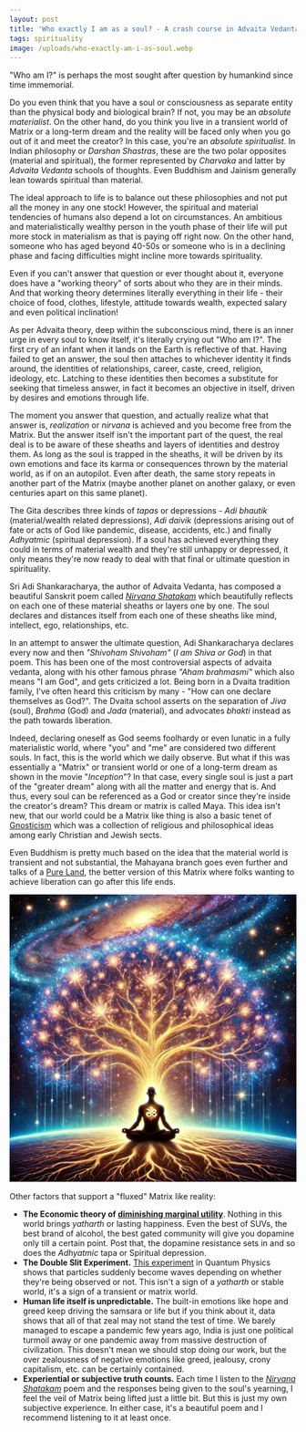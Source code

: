 ```yaml
---
layout: post
title: 'Who exactly I am as a soul? - A crash course in Advaita Vedanta'
tags: spirituality
image: /uploads/who-exactly-am-i-as-soul.webp
---
```


"Who am I?" is perhaps the most sought after question by humankind since time immemorial.

Do you even think that you have a soul or consciousness as separate entity than the physical body and biological brain? If not, you may be an *absolute materialist*. On the other hand, do you think you live in a transient world of Matrix or a long-term dream and the reality will be faced only when you go out of it and meet the creator? In this case, you're an *absolute spiritualist*. In Indian philosophy or *Darshan Shastras*, these are the two polar opposites (material and spiritual), the former represented by *Charvaka* and latter by *Advaita Vedanta* schools of thoughts. Even Buddhism and Jainism generally lean towards spiritual than material.

The ideal approach to life is to balance out these philosophies and not put all the money in any one stock! However, the spiritual and material tendencies of humans also depend a lot on circumstances. An ambitious and materialistically wealthy person in the youth phase of their life will put more stock in materialism as that is paying off right now. On the other hand, someone who has aged beyond 40-50s or someone who is in a declining phase and facing difficulties might incline more towards spirituality.

Even if you can't answer that question or ever thought about it, everyone does have a "working theory" of sorts about who they are in their minds. And that working theory determines literally everything in their life - their choice of food, clothes, lifestyle, attitude towards wealth, expected salary and even political inclination!

As per Advaita theory, deep within the subconscious mind, there is an inner urge in every soul to know itself, it's literally crying out "Who am I?". The first cry of an infant when it lands on the Earth is reflective of that. Having failed to get an answer, the soul then attaches to whichever identity it finds around, the identities of relationships, career, caste, creed, religion, ideology, etc. Latching to these identities then becomes a substitute for seeking that timeless answer, in fact it becomes an objective in itself, driven by desires and emotions through life.

The moment you answer that question, and actually realize what that answer is, *realization* or *nirvana* is achieved and you become free from the Matrix. But the answer itself isn't the important part of the quest, the real deal is to be aware of these sheaths and layers of identities and destroy them. As long as the soul is trapped in the sheaths, it will be driven by its own emotions and face its karma or consequences thrown by the material world, as if on an autopilot. Even after death, the same story repeats in another part of the Matrix (maybe another planet on another galaxy, or even centuries apart on this same planet).

The Gita describes three kinds of *tapas* or depressions - *Adi bhautik* (material/wealth related depressions), *Adi daivik* (depressions arising out of fate or acts of God like pandemic, disease, accidents, etc.) and finally *Adhyatmic* (spiritual depression). If a soul has achieved everything they could in terms of material wealth and they're still unhappy or depressed, it only means they're now ready to deal with that final or ultimate question in spirituality.

Sri Adi Shankaracharya, the author of Advaita Vedanta, has composed a beautiful Sanskrit poem called [*Nirvana Shatakam*](https://www.youtube.com/watch?v=LXtNqL2vxoA) which beautifully reflects on each one of these material sheaths or layers one by one. The soul declares and distances itself from each one of these sheaths like mind, intellect, ego, relationships, etc.

In an attempt to answer the ultimate question, Adi Shankaracharya declares every now and then *"Shivoham Shivoham"* (*I am Shiva or God*) in that poem. This has been one of the most controversial aspects of advaita vedanta, along with his other famous phrase *"Aham brahmasmi"* which also means "I am God", and gets criticized a lot. Being born in a Dvaita tradition family, I've often heard this criticism by many - "How can one declare themselves as God?". The Dvaita school asserts on the separation of *Jiva* (soul), *Brahma* (God) and *Jada* (material), and advocates *bhakti* instead as the path towards liberation.

Indeed, declaring oneself as God seems foolhardy or even lunatic in a fully materialistic world, where "you" and "me" are considered two different souls. In fact, this is the world which we daily observe. But what if this was essentially a "Matrix" or transient world or one of a long-term dream as shown in the movie "*Inception*"? In that case, every single soul is just a part of the "greater dream" along with all the matter and energy that is. And thus, every soul can be referenced as a God or creator since they're inside the creator's dream? This dream or matrix is called Maya. This idea isn't new, that our world could be a Matrix like thing is also a basic tenet of [Gnosticism](https://en.wikipedia.org/wiki/Gnosticism) which was a collection of religious and philosophical ideas among early Christian and Jewish sects.

Even Buddhism is pretty much based on the idea that the material world is transient and not substantial, the Mahayana branch goes even further and talks of a [Pure Land](https://en.wikipedia.org/wiki/Pure_Land_Buddhism), the better version of this Matrix where folks wanting to achieve liberation can go after this life ends.

![who-exactly-am-i-as-soul](/uploads/who-exactly-am-i-as-soul.webp)

Other factors that support a "fluxed" Matrix like reality:

- **The Economic theory of [diminishing marginal utility](https://en.wikipedia.org/wiki/Marginal_utility#Law_of_diminishing_marginal_utility)**. Nothing in this world brings *yatharth* or lasting happiness. Even the best of SUVs, the best brand of alcohol, the best gated community will give you dopamine only till a certain point. Post that, the dopamine resistance sets in and so does the *Adhyatmic* tapa or Spiritual depression.
- **The Double Slit Experiment.** [This experiment](https://en.wikipedia.org/wiki/Double-slit_experiment) in Quantum Physics shows that particles suddenly become waves depending on whether they're being observed or not. This isn't a sign of a *yatharth* or stable world, it's a sign of a transient or matrix world.
- **Human life itself is unpredictable.** The built-in emotions like hope and greed keep driving the samsara or life but if you think about it, data shows that all of that zeal may not stand the test of time. We barely managed to escape a pandemic few years ago, India is just one political turmoil away or one pandemic away from massive destruction of civilization. This doesn't mean we should stop doing our work, but the over zealousness of negative emotions like greed, jealousy, crony capitalism, etc. can be certainly contained.
- **Experiential or subjective truth counts.** Each time I listen to the [*Nirvana Shatakam*](https://www.youtube.com/watch?v=LXtNqL2vxoA) poem and the responses being given to the soul's yearning, I feel the veil of Matrix being lifted just a little bit. But this is just my own subjective experience. In either case, it's a beautiful poem and I recommend listening to it at least once.